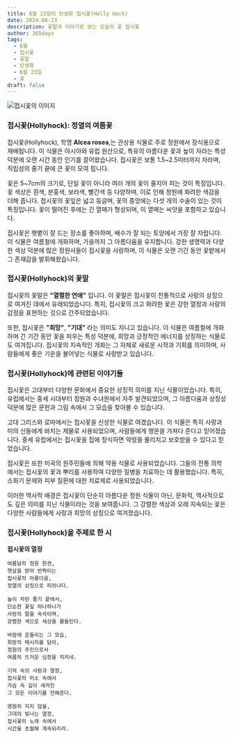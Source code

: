 ```yaml
---
title: 6월 23일의 탄생화 접시꽃(Holly Hock)
date: 2024-06-23
description: 꽃말과 이야기로 보는 오늘의 꽃 접시꽃
author: 365days
tags:
  - 6월
  - 접시꽃
  - 꽃말
  - 탄생화
  - 6월 23일
  - 꽃
draft: false
---
```


![접시꽃의 이미지](https://cdn.pixabay.com/photo/2018/08/15/05/58/hollyhock-3607356_640.jpg#center)


### 접시꽃(Hollyhock): 정열의 여름꽃

접시꽃(Hollyhock), 학명 **Alcea rosea**,는 관상용 식물로 주로 정원에서 장식용으로 재배됩니다. 이 식물은 아시아와 유럽 원산으로, 특유의 아름다운 꽃과 높이 자라는 특성 덕분에 오랜 시간 동안 인기를 끌어왔습니다. 접시꽃은 보통 1.5~2.5미터까지 자라며, 직립성의 줄기 끝에 큰 꽃이 모여 핍니다. 

꽃은 5~7cm의 크기로, 단일 꽃이 아니라 여러 개의 꽃이 줄지어 피는 것이 특징입니다. 꽃 색상은 흰색, 분홍색, 보라색, 빨간색 등 다양하며, 이로 인해 정원에 화려한 색감을 더해 줍니다. 접시꽃의 꽃잎은 넓고 둥글며, 꽃의 중앙에는 다섯 개의 수술이 있는 것이 특징입니다. 꽃이 떨어진 후에는 긴 열매가 형성되며, 이 열매는 씨앗을 포함하고 있습니다.

접시꽃은 햇볕이 잘 드는 장소를 좋아하며, 배수가 잘 되는 토양에서 가장 잘 자랍니다. 이 식물은 여름철에 개화하며, 가을까지 그 아름다움을 유지합니다. 강한 생명력과 다양한 색상 덕분에 많은 정원사들이 접시꽃을 사랑하며, 이 식물은 오랜 기간 동안 꽃밭에서 그 존재감을 발휘해왔습니다.

### 접시꽃(Hollyhock)의 꽃말

접시꽃의 꽃말은 **"열렬한 연애"** 입니다. 이 꽃말은 접시꽃이 전통적으로 사랑의 상징으로 여겨진 데에서 유래되었습니다. 특히, 접시꽃의 크고 화려한 꽃은 강한 열정과 사랑의 감정을 표현하는 것으로 간주되었습니다. 

또한, 접시꽃은 **"희망"**, **"기대"** 라는 의미도 지니고 있습니다. 이 식물은 여름철에 개화하며 긴 기간 동안 꽃을 피우는 특성 덕분에, 희망과 긍정적인 에너지를 상징하는 식물로도 여겨집니다. 접시꽃의 지속적인 개화는 그 자체로 새로운 시작과 기회를 의미하며, 사람들에게 좋은 기운을 불어넣는 식물로 사랑받고 있습니다.

### 접시꽃(Hollyhock)에 관련된 이야기들

접시꽃은 고대부터 다양한 문화에서 중요한 상징적 의미를 지닌 식물이었습니다. 특히, 유럽에서는 중세 시대부터 정원과 수녀원에서 자주 발견되었으며, 그 아름다움과 상징성 덕분에 많은 문헌과 그림 속에서 그 모습을 찾아볼 수 있습니다.

고대 그리스와 로마에서는 접시꽃을 신성한 식물로 여겼습니다. 이 식물은 특히 사랑과 미의 신들에게 바치는 제물로 사용되었으며, 사람들에게 행운을 가져다 준다고 믿어졌습니다. 중세 유럽에서는 접시꽃을 집에 장식하면 악령을 물리치고 보호받을 수 있다고 믿었습니다.

접시꽃은 또한 미국의 원주민들에 의해 약용 식물로 사용되었습니다. 그들의 전통 의학에서는 접시꽃의 꽃과 뿌리를 사용하여 다양한 질병을 치료하는 데 활용했습니다. 특히, 소화기 문제와 피부 질환에 대한 치료제로 사용되었습니다.

이러한 역사적 배경은 접시꽃이 단순히 아름다운 정원 식물이 아닌, 문화적, 역사적으로도 깊은 의미를 지닌 식물이라는 것을 보여줍니다. 그 강렬한 색상과 오래 지속되는 꽃은 다양한 사람들에게 사랑과 희망의 상징으로 여겨졌습니다.

### 접시꽃(Hollyhock)을 주제로 한 시

**접시꽃의 열정**

```
여름날의 정원 한켠,  
햇살을 받아 반짝이는  
접시꽃의 아름다움,  
정열의 상징으로 피어나다.

높이 자란 줄기 끝에서,  
단순한 꽃잎 하나하나가  
사랑의 말을 속삭이며,  
강렬한 색으로 세상을 물들인다.

바람에 흔들리는 그 모습,  
희망의 메시지를 담아,  
정원의 주인으로서  
여름의 뜨거운 심장을 지키네.

기억 속의 사랑과 열정,  
접시꽃의 미소 속에서  
가슴 속 깊이 새겨진  
그 모든 이야기를 전해준다.

영원히 지지 않을,  
그대의 빛나는 열정,  
접시꽃의 노래 속에서  
시간을 초월해 계속되리라.
```

